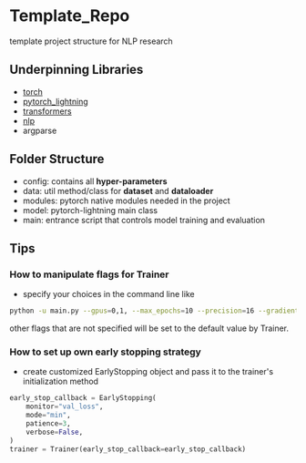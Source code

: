 # Template_Repo
template project structure for NLP research

## Underpinning Libraries
+ [torch](https://pytorch.org/)
+ [pytorch_lightning](https://github.com/PyTorchLightning/pytorch-lightning)
+ [transformers](https://github.com/huggingface/transformers)
+ [nlp](https://github.com/huggingface/nlp)
+ argparse

## Folder Structure
- config: contains all **hyper-parameters**
- data: util method/class for **dataset** and **dataloader**
- modules: pytorch native modules needed in the project
- model: pytorch-lightning main class
- main: entrance script that controls model training and evaluation

## Tips 
### How to manipulate **flags** for Trainer
- specify your choices in the command line like
```bash
python -u main.py --gpus=0,1, --max_epochs=10 --precision=16 --gradient_clip_val=5 --track_grad_norm=2 ...
```
other flags that are not specified will be set to the default value by Trainer.

### How to set up own early stopping strategy
- create customized EarlyStopping object and pass it to the trainer's initialization method
```python
early_stop_callback = EarlyStopping(
    monitor="val_loss",
    mode="min",
    patience=3,
    verbose=False,
)
trainer = Trainer(early_stop_callback=early_stop_callback)
```